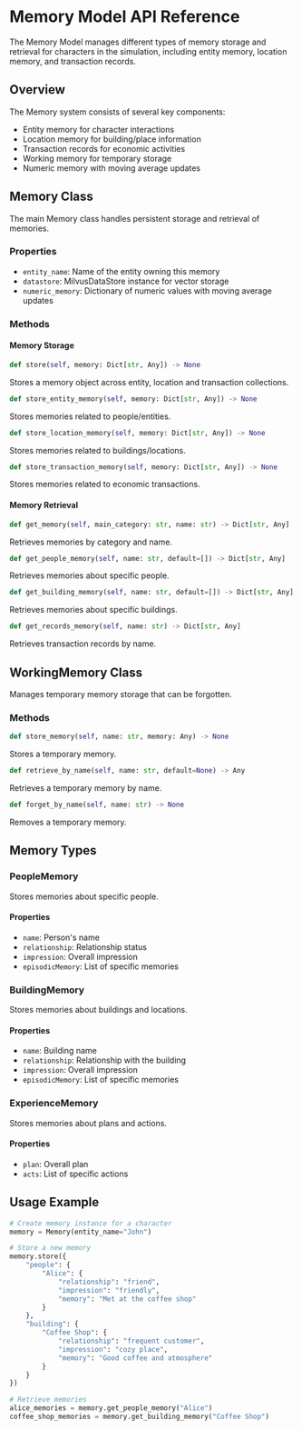 # Memory Model API Reference

The Memory Model manages different types of memory storage and retrieval for characters in the simulation, including entity memory, location memory, and transaction records.

## Overview

The Memory system consists of several key components:
- Entity memory for character interactions
- Location memory for building/place information 
- Transaction records for economic activities
- Working memory for temporary storage
- Numeric memory with moving average updates

## Memory Class

The main Memory class handles persistent storage and retrieval of memories.

### Properties

- `entity_name`: Name of the entity owning this memory
- `datastore`: MilvusDataStore instance for vector storage
- `numeric_memory`: Dictionary of numeric values with moving average updates

### Methods

#### Memory Storage

```python
def store(self, memory: Dict[str, Any]) -> None
```
Stores a memory object across entity, location and transaction collections.

```python
def store_entity_memory(self, memory: Dict[str, Any]) -> None
```
Stores memories related to people/entities.

```python
def store_location_memory(self, memory: Dict[str, Any]) -> None
```
Stores memories related to buildings/locations.

```python
def store_transaction_memory(self, memory: Dict[str, Any]) -> None
```
Stores memories related to economic transactions.

#### Memory Retrieval

```python
def get_memory(self, main_category: str, name: str) -> Dict[str, Any]
```
Retrieves memories by category and name.

```python
def get_people_memory(self, name: str, default=[]) -> Dict[str, Any]
```
Retrieves memories about specific people.

```python
def get_building_memory(self, name: str, default=[]) -> Dict[str, Any]
```
Retrieves memories about specific buildings.

```python
def get_records_memory(self, name: str) -> Dict[str, Any]
```
Retrieves transaction records by name.

## WorkingMemory Class

Manages temporary memory storage that can be forgotten.

### Methods

```python
def store_memory(self, name: str, memory: Any) -> None
```
Stores a temporary memory.

```python
def retrieve_by_name(self, name: str, default=None) -> Any
```
Retrieves a temporary memory by name.

```python
def forget_by_name(self, name: str) -> None
```
Removes a temporary memory.

## Memory Types

### PeopleMemory

Stores memories about specific people.

#### Properties
- `name`: Person's name
- `relationship`: Relationship status
- `impression`: Overall impression
- `episodicMemory`: List of specific memories

### BuildingMemory

Stores memories about buildings and locations.

#### Properties
- `name`: Building name
- `relationship`: Relationship with the building
- `impression`: Overall impression
- `episodicMemory`: List of specific memories

### ExperienceMemory

Stores memories about plans and actions.

#### Properties
- `plan`: Overall plan
- `acts`: List of specific actions

## Usage Example

```python
# Create memory instance for a character
memory = Memory(entity_name="John")

# Store a new memory
memory.store({
    "people": {
        "Alice": {
            "relationship": "friend",
            "impression": "friendly",
            "memory": "Met at the coffee shop"
        }
    },
    "building": {
        "Coffee Shop": {
            "relationship": "frequent customer",
            "impression": "cozy place",
            "memory": "Good coffee and atmosphere"
        }
    }
})

# Retrieve memories
alice_memories = memory.get_people_memory("Alice")
coffee_shop_memories = memory.get_building_memory("Coffee Shop")
``` 